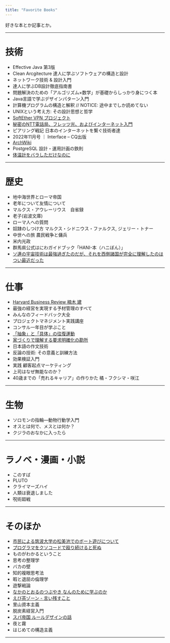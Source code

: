 ```yaml
---
title: "Favorite Books"
---
```

好きな本とか記事とか。
***
# 技術
- Effective Java 第3版
- Clean Arcgitecture 達人に学ぶソフトウェアの構造と設計
- ネットワーク技術 & 設計入門
- 達人に学ぶDB設計徹底指南書
- 問題解決のための「アルゴリズム×数学」が基礎からしっかり身につく本
- Java言語で学ぶデザインパターン入門
- 計算機プログラムの構造と解釈 // NOTICE: 途中までしか読めてない
- UNIXという考え方: その設計思想と哲学
- [SoftEther VPN プロジェクト](https://ja.softether.org/)
- [秘密のNTT電話局、フレッツ光、およびインターネット入門](https://dnobori.cyber.ipa.go.jp/ppt/download/20230610_soumu/230610%20%E8%AC%9B%E6%BC%94%20%E7%AC%AC1%E9%83%A8%20(%E7%99%BB)%20-%20%E9%85%8D%E5%B8%83%E8%B3%87%E6%96%99%E3%81%9D%E3%81%AE1%20-%20%E7%A7%98%E5%AF%86%E3%81%AE%20NTT%20%E9%9B%BB%E8%A9%B1%E5%B1%80%E3%80%81%E3%83%95%E3%83%AC%E3%83%83%E3%83%84%E5%85%89%E3%80%81%E3%82%A4%E3%83%B3%E3%82%BF%E3%83%BC%E3%83%8D%E3%83%83%E3%83%88%E5%85%A5%E9%96%80.pdf)
- ピアリング戦記 日本のインターネットを繋ぐ技術者達
- 2022年11月号 ｜ Interface – CQ出版
- [ArchWiki](https://wiki.archlinux.jp/index.php/%E3%83%A1%E3%82%A4%E3%83%B3%E3%83%9A%E3%83%BC%E3%82%B8)
- PostgreSQL 設計・運用計画の鉄則
- [体温計をバラしただけなのに](https://techbookfest.org/product/rmXP2Zhf5nrErZwFdnZJ8v?productVariantID=dzKy5YJNSgZytuG8NXje0h)
***

# 歴史
- 地中海世界とローマ帝国
- 老年について友情について
- マルクス・アウレーリウス　自省録
- 老子(岩波文庫)
- ローマ人への質問
- 奴隷のしつけ方 マルクス・シドニウス・ファルクス, ジェリー・トナー
- 中世への旅 農民戦争と傭兵
- 米内光政
- 群馬県公式はにわガイドブック「HANI-本（ハニぼん）」
- [ソ連の宇宙技術は最強過ぎたのだが、それを西側諸国が完全に理解したのはつい最近だった](https://ncode.syosetu.com/n4343eh/)
***

# 仕事
- [Harvard Business Review 楠木 建](https://dhbr.diamond.jp/list/search?fulltext=%E6%A5%A0%E6%9C%A8%20%E5%BB%BA)
- 最強の経営を実現する予材管理のすべて
- みんなのフィードバック大全
- プロジェクトマネジメント実践講座
- コンサル一年目が学ぶこと
- [「抽象」と「具体」の往復運動](https://dhbr.diamond.jp/articles/-/1420)
- [家づくりで理解する要求明確化の勘所](https://www.ipa.go.jp/archive/files/000065172.pdf)
- 日本語の作文技術
- 反論の技術: その意義と訓練方法
- 効果検証入門
- 実践 顧客起点マーケティング
- 上司はなぜ無能なのか？
-  40歳までの「売れるキャリア」の作りかた 橘・フクシマ・咲江
***

# 生物
- ソロモンの指輪―動物行動学入門
- オスとは何で、メスとは何か？
- クジラのおなかに入ったら
***


# ラノベ・漫画・小説
- このすば
- PLUTO
- クライマーズハイ
- 人類は衰退しました
- 呪術廻戦
***

# そのほか
- [市民による筑波大学の松美池でのボート遊びについて](https://softether.hatenadiary.org/entry/20131110/p1)
- [プログラマをクソコードで殴り続けると死ぬ](https://megalodon.jp/2018-0908-1659-52/https://www.megamouth.info:443/entry/2017/08/01/083126)
- ものがわかるということ
- 思考の整理学
- バカの壁
- 知的複眼思考法
- 暇と退屈の倫理学
- 遊撃戦論
- [なかのとおるのつぶやき なんのために学ぶのか](https://www.fbs.osaka-u.ac.jp/labs/nakano/essay_020.html)
- [えび茶ゾーン - 言い残すこと](https://www.waseda.jp/inst/weekly/news/2020/06/09/75294/)
- 里山資本主義
- 脱炭素経営入門
- [スパ帝国 ルールデザインの話](http://spa-game.com/?p=4474)
- 夜と霧
- はじめての構造主義
***